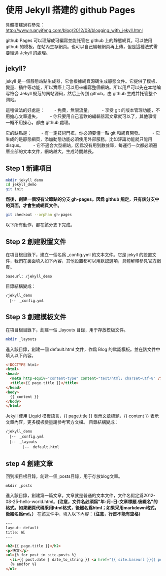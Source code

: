# 使用 Jekyll 搭建的 github Pages
具體搭建過程參見： http://www.ruanyifeng.com/blog/2012/08/blogging_with_jekyll.html

github Pages 可以理解成可編寫並能託管在 github 上的靜態網頁。可以使用 github 的模板，在站內生存網頁。也可以自己編輯網頁再上傳，但是這種法式需要經過 Jekyll 的處理。 

## jekyll?
jekyll 是一個靜態站點生成器，它會根據網頁源碼生成靜態文件。它提供了模板、變量、插件等功能，所以實際上可以用來編寫整個網站。所以用戶可以先在本地编写符合 Jekyll 规范的网站源码，然后上传到 github，由 github 生成并托管整个网站。

這種做法的好處是：
　　- 免費，無限流量。
　　- 享受 git 的版本管理功能，不用擔心文章遺失。
　　- 你只要用自己喜歡的編輯器寫文章就可以了，其他事情一概不用操心，都由 github 處理。

它的缺點是：
　　- 有一定技術門檻，你必須要懂一點 git 和網頁開發。
　　- 它生成的是靜態網頁，添加動態功能必須使用外部服務，比如評論功能就只能用 disqus。
　　- 它不適合大型網站，因爲沒有用到數據庫，每運行一次都必須遍曆全部的文本文件，網站越大，生成時間越長。

## Step 1 新建項目
```bash
mkdir jekyll_demo
cd jekyll_demo
git init
```

**然後，創建一個沒有父節點的分支 gh-pages。因爲 github 規定，只有該分支中的頁面，才會生成網頁文件。**
```bash
git checkout --orphan gh-pages
```
以下所有動作，都在該分支下完成。

## Step 2 創建設置文件
在項目根目錄下，建立一個名爲 _config.yml 的文本文件。它是 jekyll 的設置文件，我們在裏面填入如下內容，其他設置都可以用默認選項，具體解釋參見官方網頁。
```shell
baseurl: /jekyll_demo
```
目錄結構變成：
```shell
/jekyll_demo
　|--　_config.yml
```

## Step 3 創建模板文件
在項目根目錄下，創建一個 _layouts 目錄，用于存放模板文件。
```bash
mkdir _layouts
```
進入該目錄，創建一個 default.html 文件，作爲 Blog 的默認模板。並在該文件中填入以下內容。
```html
<!DOCTYPE html>
<html>
<head>
  <meta http-equiv="content-type" content="text/html; charset=utf-8" />
  <title>{{ page.title }}</title>
</head>
<body>
  {{ content }}
</body>
</html>
```
Jekyll 使用 Liquid 模板語言，{{ page.title }} 表示文章標題，{{ content }} 表示文章內容，更多模板變量請參考官方文檔。
目錄結構變成：
```shell
/jekyll_demo
　|--　_config.yml
　|--　_layouts
　 　　　|--　default.html

```
## step 4 創建文章
回到項目根目錄，創建一個_posts目錄，用于存放blog文章。
```shell
mkdir _posts
```
進入該目錄，創建第一篇文章。文章就是普通的文本文件，文件名假定爲2012-08-25-hello-world.html。**(注意，文件名必須爲"年-月-日-文章標題.後綴名"的格式。如果網頁代碼采用html格式，後綴名爲html；如果采用markdown格式，後綴名爲md。）**
在該文件中，填入以下內容：**（注意，行首不能有空格）**
```html
---
layout: default
title: 紙
---

<h2>{{ page.title }}</h2>
<p>快文</p>
<ul>{% for post in site.posts %}
  <li>{{ post.date | date_to_string }} <a href="{{ site.baseurl }}{{ post.url }}"></a></li>
  {% endfor %}
</ul>
```
